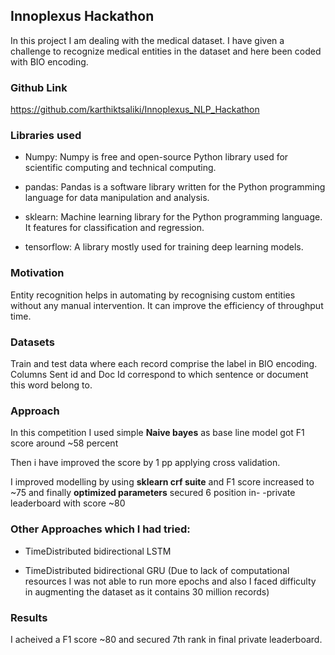 ## Innoplexus Hackathon

In this project I am dealing with the medical dataset. I have given a challenge to recognize medical entities in the dataset and here been coded with BIO encoding.


### Github Link

https://github.com/karthiktsaliki/Innoplexus_NLP_Hackathon

### Libraries used

* Numpy: Numpy is free and open-source Python library used for scientific computing and technical computing.

* pandas: Pandas is a software library written for the Python programming language for data manipulation and analysis.

* sklearn: Machine learning library for the Python programming language. It features for classification and regression.

* tensorflow: A library mostly used for training deep learning models.


### Motivation

Entity recognition helps in automating by recognising custom entities without any manual intervention. It can improve the efficiency of throughput time.

### Datasets

Train and test data where each record comprise the label in BIO encoding. Columns Sent id and Doc Id correspond to which sentence or document this word belong to.


### Approach

In this competition I used simple **Naive bayes** as base line model got F1 score around ~58 percent

Then i have improved the score by 1 pp applying cross validation.

I improved modelling by using **sklearn crf suite** and F1 score increased to ~75 and finally **optimized parameters** secured 6 position in-
-private leaderboard with score ~80

### Other Approaches which I had tried:

* TimeDistributed bidirectional LSTM 

* TimeDistributed bidirectional GRU (Due to lack of computational resources I was not able to run more epochs and also I faced difficulty 
in augmenting the dataset as it contains 30 million records)

### Results

I acheived a F1 score ~80 and secured 7th rank in final private leaderboard.



